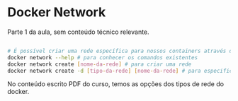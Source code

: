 # Docker Network

Parte 1 da aula, sem conteúdo técnico relevante. 

```bash

# É possível criar uma rede específica para nossos containers através dos comandos: 
docker network --help # para conhecer os comandos existentes
docker network create [nome-da-rede] # para criar uma rede
docker network create -d [tipo-da-rede] [nome-da-rede] # para especificar o tipo da rede

```

No conteúdo escrito PDF do curso, temos as opções dos tipos de rede do docker.